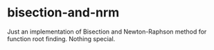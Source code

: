 # bisection-and-nrm
Just an implementation of Bisection and Newton-Raphson method for function root finding. Nothing special.
